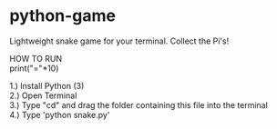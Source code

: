 # python-game 
Lightweight snake game for your terminal. Collect the Pi's! <br/>

HOW TO RUN <br/>
print("="*10)

1.) Install Python (3) <br/>
2.) Open Terminal <br/>
3.) Type "cd" and drag the folder containing this file into the terminal <br/>
4.) Type 'python snake.py' <br/>

